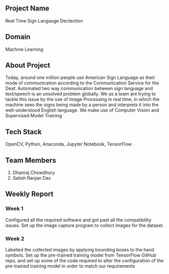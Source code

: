 ## Project Name

Real Time Sign Langauge Dectection

## Domain

Machine Learning

## About Project
Today, around one million people use American Sign Language as their mode of communication according to the Communication Service for the Deaf. Automated two way communication between sign language and text/speech is an unsolved problem globally. We as a team are trying to tackle this issue by the use of Image Processing in real time, in which the machine sees the signs being made by a person and interprets it into the well-understood English language. We make use of Computer Vision and Supervised Model Training

## Tech Stack 

OpenCV, Python, Anaconda, Jupyter Notebook, TensorFlow.

## Team Members

1. Dhanraj Chowdhury
2. Satish Ranjan Das

## Weekly Report
### Week 1
Configured all the required software and got past all the compatibility issues.
Set up the image capture program to collect images for the dataset.
### Week 2
Labelled the collected images by applying bounding boxes to the hand symbols.
Set up the pre-trained training model from TensorFlow GitHub repo, and set up some of the code required to alter the configuration of the pre-trained training model in order to match our requirements
